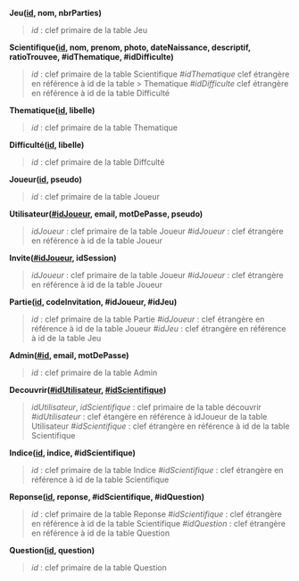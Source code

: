 **Jeu(<ins>id</ins>, nom, nbrParties)**
> *id* : clef primaire de la table Jeu

**Scientifique(<ins>id</ins>, nom, prenom, photo, dateNaissance, descriptif, ratioTrouvee, #idThematique, #idDifficulte)**
> *id* : clef primaire de la table Scientifique
> *#idThematique* clef étrangère en référence à id de la table > Thematique
> *#idDifficulte* clef étrangère en référence à id de la table Difficulté

**Thematique(<ins>id</ins>, libelle)**
> *id* : clef primaire de la table Thematique

**Difficulté(<ins>id</ins>, libelle)**
> *id* : clef primaire de la table Diffculté

**Joueur(<ins>id</ins>, pseudo)**
> *id* : clef primaire de la table Joueur

**Utilisateur(<ins>#idJoueur</ins>, email, motDePasse, pseudo)**
> *idJoueur* : clef primaire de la table Joueur
> *#idJoueur* : clef étrangère en référence à id de la table Joueur

**Invite(<ins>#idJoueur</ins>, idSession)**
> *idJoueur* : clef primaire de la table Joueur
> *#idJoueur* : clef étrangère en référence à id de la table Joueur

**Partie(<ins>id</ins>, codeInvitation, #idJoueur, #idJeu)**
> *id* : clef primaire de la table Partie
> *#idJoueur* : clef étrangère en référence à id de la table Joueur
> *#idJeu* : clef étrangère en référence à id de la table Jeu

**Admin(<ins>#id</ins>, email, motDePasse)**
> *id* : clef primaire de la table Admin

**Decouvrir(<ins>#idUtilisateur</ins>, <ins>#idScientifique</ins>)**
> *idUtilisateur*, *idScientifique* : clef primaire de la table découvrir
> *#idUtilisateur* : clef étangère en référence à idJoueur de la table Utilisateur
> *#idScientifique* : clef étrangère en référence à id de la table Scientifique

**Indice(<ins>id</ins>, indice, #idScientifique)**
> *id* : clef primaire de la table Indice
> *#idScientifique* : clef étrangère en référence à id de la table Scientifique

**Reponse(<ins>id</ins>, reponse, #idScientifique, #idQuestion)**
> *id* : clef primaire de la table Reponse
> *#idScientifique* : clef étrangère en référence à id de la table Scientifique
> *#idQuestion* : clef étrangère en référence à id de la table Question

**Question(<ins>id</ins>, question)**
> *id* : clef primaire de la table Question